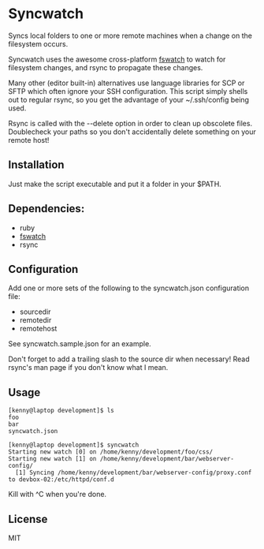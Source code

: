 # Syncwatch
Syncs local folders to one or more remote machines when a change on the filesystem occurs.

Syncwatch uses the awesome cross-platform [fswatch](https://github.com/emcrisostomo/fswatch) to watch for filesystem changes, and rsync to propagate these changes.

Many other (editor built-in) alternatives use language libraries for SCP or SFTP which often ignore your SSH configuration. This script simply shells out to regular rsync, so you get the advantage of your ~/.ssh/config being used.

Rsync is called with the --delete option in order to clean up obscolete files. Doublecheck your paths so you don't accidentally delete something on your remote host!

## Installation
Just make the script executable and put it a folder in your $PATH.

## Dependencies:
- ruby
- [fswatch](https://github.com/emcrisostomo/fswatch)
- rsync

## Configuration
Add one or more sets of the following to the syncwatch.json configuration file:
- sourcedir
- remotedir
- remotehost

See syncwatch.sample.json for an example.

Don't forget to add a trailing slash to the source dir when necessary! Read rsync's man page if you don't know what I mean.

## Usage
```
[kenny@laptop development]$ ls
foo
bar
syncwatch.json

[kenny@laptop development]$ syncwatch
Starting new watch [0] on /home/kenny/development/foo/css/
Starting new watch [1] on /home/kenny/development/bar/webserver-config/
  [1] Syncing /home/kenny/development/bar/webserver-config/proxy.conf to devbox-02:/etc/httpd/conf.d
```

Kill with ^C when you're done.

## License
MIT
